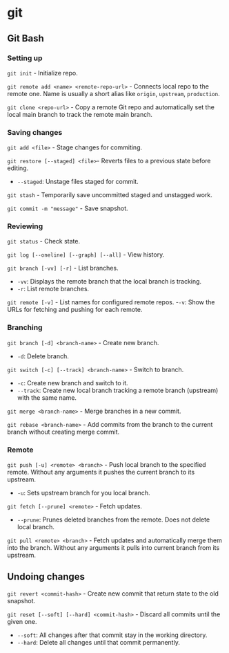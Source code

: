 # git

## Git Bash

### Setting up

`git init` - Initialize repo.

`git remote add <name> <remote-repo-url>` - Connects local repo to the remote one. Name is usually a short alias like `origin`, `upstream`, `production`.

`git clone <repo-url>` - Copy a remote Git repo and automatically set the local main branch to track the remote main branch.

### Saving changes

`git add <file>` - Stage changes for commiting.

`git restore [--staged] <file>`- Reverts files to a previous state before editing.
- `--staged`: Unstage files staged for commit.

`git stash` - Temporarily save uncommitted staged and unstagged work.

`git commit -m "message"` - Save snapshot.

### Reviewing

`git status` - Check state.

`git log [--oneline] [--graph] [--all]` - View history.

`git branch [-vv] [-r]` - List branches.  
- `-vv`: Displays the remote branch that the local branch is tracking.  
- `-r`: List remote branches.

`git remote [-v]` - List names for configured remote repos.
-`-v`: Show the URLs for fetching and pushing for each remote.


### Branching

`git branch [-d] <branch-name>` - Create new branch.
- `-d`: Delete branch.

`git switch [-c] [--track] <branch-name>` - Switch to branch.
- `-c`: Create new branch and switch to it.
- `--track`: Create new local branch tracking a remote branch (upstream) with the same name.

`git merge <branch-name>` - Merge branches in a new commit.

`git rebase <branch-name>` - Add commits from the branch to the current branch without creating merge commit.

### Remote

`git push [-u] <remote> <branch>` - Push local branch to the specified remote. Without any arguments it pushes the current branch to its upstream.
- `-u`: Sets upstream branch for you local branch.

`git fetch [--prune] <remote>` - Fetch updates.
- `--prune`: Prunes deleted branches from the remote. Does not delete local branch.

`git pull <remote> <branch>` - Fetch updates and automatically merge them into the branch. Without any arguments it pulls into current branch from its upstream.

## Undoing changes

`git revert <commit-hash>` - Create new commit that return state to the old snapshot.

`git reset [--soft] [--hard] <commit-hash>` - Discard all commits until the given one.
- `--soft`: All changes after that commit stay in the working directory.
- `--hard`: Delete all changes until that commit permanently.